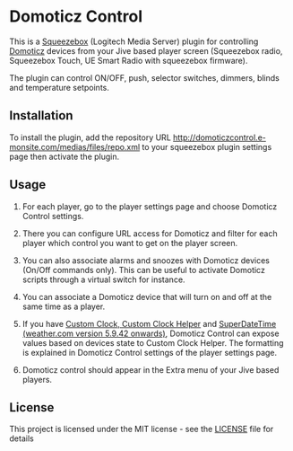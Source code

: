 Domoticz Control
================

This is a [Squeezebox](http://www.mysqueezebox.com) (Logitech Media Server) plugin for controlling [Domoticz](https://domoticz.com) devices from your Jive based player screen (Squeezebox radio, Squeezebox Touch, UE Smart Radio with squeezebox firmware).

The plugin can control ON/OFF, push, selector switches, dimmers, blinds and temperature setpoints.

Installation
------------

To install the plugin, add the repository URL http://domoticzcontrol.e-monsite.com/medias/files/repo.xml to your squeezebox plugin settings page then activate the plugin.

Usage
-----

1. For each player, go to the player settings page and choose Domoticz Control settings.

1. There you can configure URL access for Domoticz and filter for each player which control you want to get on the player screen.

1. You can also associate alarms and snoozes with Domoticz devices (On/Off commands only). This can be useful to activate Domoticz scripts through a virtual switch for instance.

1. You can associate a Domoticz device that will turn on and off at the same time as a player.

1. If you have [Custom Clock, Custom Clock Helper](http://wiki.slimdevices.com/index.php/Custom_Clock_applet) and [SuperDateTime (weather.com version 5.9.42 onwards)](https://sourceforge.net/projects/sdt-weather-com), Domoticz Control can expose values based on devices state to Custom Clock Helper. The formatting is explained in Domoticz Control settings of the player settings page.

1. Domoticz control should appear in the Extra menu of your Jive based players.

License
-------

This project is licensed under the MIT license - see the [LICENSE](LICENSE) file for details
